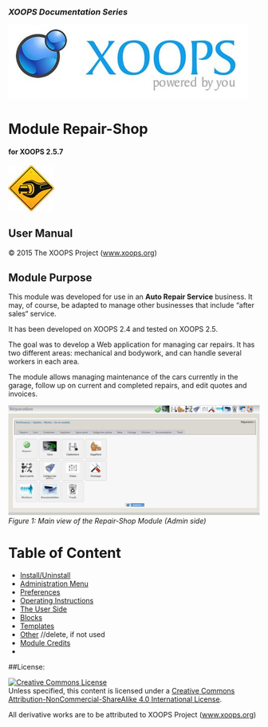 ### _XOOPS Documentation Series_
![logoXoops.jpg](assets/logoXoops.jpg)

# Module Repair-Shop
#### for XOOPS 2.5.7
      
![logoModule.png](assets/logoModule.png)
            
## User Manual

© 2015 The XOOPS Project (www.xoops.org)    

## Module Purpose 

This module was developed for use in an **Auto Repair Service** business. 
It may, of course, be adapted to manage other businesses that include “after sales“ service.

It has been developed on XOOPS 2.4 and tested on XOOPS 2.5. 

The goal was to develop a Web application for managing car repairs. It has two different areas: mechanical and bodywork, and can handle several workers in each area. 

The module allows managing maintenance of the cars currently in the garage, follow up on current and completed repairs, and edit quotes and invoices.


![image001.png](assets/image007.png)
*Figure 1: Main view of the Repair-Shop Module (Admin side)*

# Table of Content

* [Install/Uninstall](book/1install.md)
* [Administration Menu](book/2administration.md)
* [Preferences](book/3preferences.md)
* [Operating Instructions](book/4operations.md)
* [The User Side](book/5userside.md)
* [Blocks](book/6blocks.md)
* [Templates](book/7templates.md)
* [Other](book/8other.md) //delete, if not used
* [Module Credits](book/9credits.md)
* 

##License:

<a rel="license" href="http://creativecommons.org/licenses/by-nc-sa/4.0/"><img alt="Creative Commons License" style="border-width:0" src="https://i.creativecommons.org/l/by-nc-sa/4.0/88x31.png" /></a><br />Unless specified, this content is licensed under a <a rel="license" href="http://creativecommons.org/licenses/by-nc-sa/4.0/">Creative Commons Attribution-NonCommercial-ShareAlike 4.0 International License</a>.

All derivative works are to be attributed to XOOPS Project (www.xoops.org)
